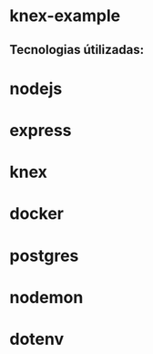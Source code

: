 # knex-example
## Tecnologias útilizadas:
 # nodejs
 # express
 # knex
 # docker
 # postgres
 # nodemon
 # dotenv
